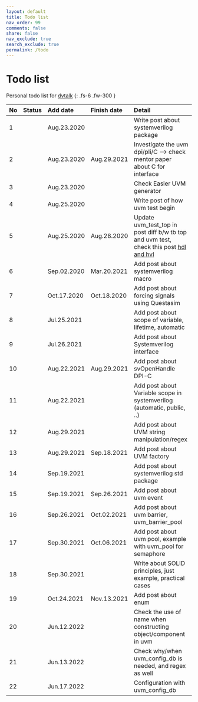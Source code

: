 ```yaml
---
layout: default
title: Todo list
nav_order: 99
comments: false
share: false
nav_exclude: true
search_exclude: true
permalink: /todo
---
```


# Todo list
Personal todo list for [dvtalk](https://dvtalk.me)
{: .fs-6 .fw-300 }

| No | Status      |Add date    | Finish date | Detail                                                                   |
|:---|:------------|:-----------|:------------|:-------------------------------------------------------------------------|
| 1  |             |Aug.23.2020 |             |Write post about systemverilog package                                    |
| 2  |             |Aug.23.2020 |Aug.29.2021  |Investigate the uvm dpi/pli/C --> check mentor paper about C for interface|
| 3  |             |Aug.23.2020 |             |Check Easier UVM generator                                                |
| 4  |             |Aug.25.2020 |             |Write post of how uvm test begin                                          |
| 5  |             |Aug.25.2020 |Aug.28.2020  |Update uvm_test_top in post diff b/w tb top and uvm test, check this post [hdl and hvl](https://www.techdesignforums.com/practice/technique/team-uvm-and-emulation-for-testbench-acceleration/)                |
| 6  |             |Sep.02.2020 |Mar.20.2021  |Add post about systemverilog macro                                        |
| 7  |             |Oct.17.2020 |Oct.18.2020  |Add post about forcing signals using Questasim                            |
| 8  |             |Jul.25.2021 |             |Add post about scope of variable, lifetime, automatic                     |
| 9  |             |Jul.26.2021 |             |Add post about Systemverilog interface                                    |
| 10 |             |Aug.22.2021 |Aug.29.2021  |Add post about svOpenHandle DPI-C                                         |
| 11 |             |Aug.22.2021 |             |Add post about Variable scope in systemverilog (automatic, public, ..)    |
| 12 |             |Aug.29.2021 |             |Add post about UVM string manipulation/regex                              |
| 13 |             |Aug.29.2021 |Sep.18.2021  |Add post about UVM factory                                                |
| 14 |             |Sep.19.2021 |             |Add post about systemverilog std package                                  |
| 15 |             |Sep.19.2021 |Sep.26.2021  |Add post about uvm event                                                  |
| 16 |             |Sep.26.2021 |Oct.02.2021  |Add post about uvm barrier, uvm_barrier_pool                              |
| 17 |             |Sep.30.2021 |Oct.06.2021  |Add post about uvm pool, example with uvm_pool for semaphore              |
| 18 |             |Sep.30.2021 |             |Write about SOLID principles, just example, practical cases               |
| 19 |             |Oct.24.2021 |Nov.13.2021  |Add post about enum                                                       |
| 20 |             |Jun.12.2022 |             |Check the use of name when constructing object/component in uvm           |
| 21 |             |Jun.13.2022 |             |Check why/when uvm_config_db is needed, and regex as well                 |
| 22 |             |Jun.17.2022 |             |Configuration with uvm_config_db                                          |

